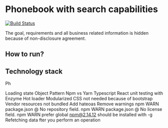 # Phonebook with search capabilities

[![Build Status](https://travis-ci.org/gustavodido/phone-book-search.svg?branch=master)](https://travis-ci.org/gustavodido/phone-book-search)

The goal, requirements and all business related information is hidden because of non-disclosure agreement.

## How to run?

## Technology stack 


Ph

Loading state
Object Pattern
Npm vs Yarn
Typescript
React unit testing with Enzyme
Hot loader
Modularized CSS not needed because of bootstrap
Vendor resources not bundled
Add hateoas
Remove warnings
npm WARN package.json @ No repository field.
npm WARN package.json @ No license field.
npm WARN prefer global npm@2.14.12 should be installed with -g
Refetching data fter you perform an operation